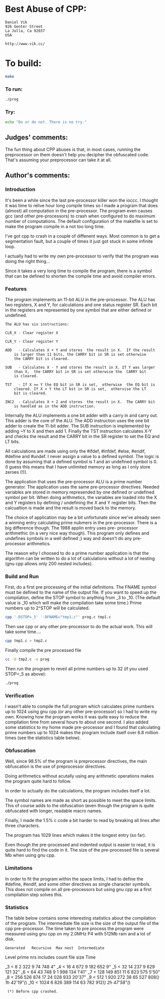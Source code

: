 # Best Abuse of CPP:

    Daniel Vik
    926 Genter Street
    La Jolla, Ca 92037
    USA

    http://www.vik.cc/

# To build:

```sh
make
```

### To run:

```sh
./prog
```

### Try:

```sh
echo "Do or do not. There is no try."
```

## Judges' comments:

The fun thing about CPP abuses is that, in most cases, running the
preprocessor on them doesn't help you decipher the obfuscated code.
That's assuming your preprocessor can take it at all.

## Author's comments:

### Introduction

It's been  a while since the  last pre-processor  killer won  the ioccc.
I thought it was  time to  relive  hour long compile  times so  I made a
program  that does  (almost) all computation in the pre-processor.   The
program  even  causes  gcc  (and  other  pre-processors)  to crash  when
configured to do maximum number of  computations.
The default  configuration  of the makefile  is set to make  the program
compile in a not too long time.

I've got cpp to crash in a couple of  diffenent ways.  Most common is to
get a  segmentation fault,  but a couple  of times it just  got stuck in
some infinite loop.

I actually had to write my own  pre-processor to verify that the program
was doing the right thing...

Since  it takes  a very  long time  to compile  the program,  there is a
symbol  that  can be  defined to  shorten  the  compile  time  and avoid
compiler errors.

### Features

The program  implements an 11-bit ALU in the pre-processor.  The ALU has
two registers,  X and Y,  for calculations  and one status  register SR.
Each bit in the registers  are represented by one symbol that are either
defined or undefined.

    The ALU has six instructions:

    CLR_X - Clear register X

    CLR_Y - Clear register Y

    ADD   - Calculates X + Y and stores  the result in X.  If the result
	    is larger than 11 bits, the CARRY bit in SR is set otherwise
	    the CARRY bit is cleared.

    SUB   - Calculates X - Y and stores the result in X. If Y was larger
	    than X,  the CARRY bit in SR is set otherwise the  CARRY bit
	    is cleared.

    TST   - If X == Y the EQ bit in SR is set,  otherwise  the EQ bit is
	    cleared. If X < Y the LT bit in SR is set,  othervise the LT
	    bit is cleared.

    INC2  - Calculates X + 2 and stores  the result in X.  The CARRY bit
	    is handled as in the ADD instruction.

Internally  the ALU implements a one bit adder with a carry in and carry
out. This adder is the core of the ALU. The ADD instruction uses the one
bit adder to create the 11-bit adder. The SUB instruction is implemented
by adding ~Y to X and then add 1. Finally the TST instruction calculates
X-Y and checks  the result and the CARRY bit in  the SR register  to set
the EQ and LT bits.

All calculations are made using only the #ifdef, #infdef, #else, #endif,
#define  and #undef.  I never  assign a value to a defined  symbol.  The
logic is done  by assuming that  a defined symbol is 1 and  an undefined
symbol is 0. (I guess this means that I have unlimited memory as long as
I only store zeroes (!)).

The application  that  uses  the  pre-processor  ALU  is a prime  number
generator.   The application  uses  the same  pre-processor  directives.
Needed  variables  are  stored  in memory  represended by one defined or
undefined  symbol  per bit.  When doing  arithmetics,  the variables are
loaded into  the X and Y registers  by defining / undefining the X and Y
register bits. Then the calcualtion is made and the result is moved back
to the memory.

The choice of application  may be a bit  unfortunate since we've already
seen a winning entry  calculating  prime  nubmers in the  pre-processor.
There is a big difference  though.   The  1988 applin  entry  uses  pre-
processor  arithmethic  (in a very nice way though).  This program  only
defines  and undefines  symbols in a well defined ;)  way and doesn't do
any pre-processor arithmetics.

The reason why I  choosed to do a  prime number  application is that the
algorithm can be written to do a  lot of  calculations  without a lot of
nesting (gnu cpp allows only 200 nested includes).

### Build and Run

First, do a first pre processing of the initial  definitions.  The FNAME
symbol must  be defined to the name  of the output file.  If you want to
speed up the compilation,  define the STOP symbol to anything from _3 to
_10. (The default value is _10 which will make the compilation take some
time.) Prime numbers up to 2^STOP will be calculated.

```sh
cpp '-DSTOP=_5' '-DFNAME="tmp1.c"' prog.c tmp1.c
```

Then use cpp or any other pre-processor to do the actual work. This will
take some time....

```sh
cpp tmp1.c > tmp2.c
```

Finally compile the pre processed file

```sh
cc -O tmp2.c -o prog
```

Then run the program to reveil all  prime numbers up to 32  (if you used
STOP=_5 as above):

```sh
./prog
```

### Verification

I wasn't able to compile the full program which calculates prime numbers
up to 1024 using gnu cpp (or any other pre-processor)  so I had to write
my own.  Knowing how  the program works  it was quite easy to reduce the
compilation time  from several  hours to about one second.  I also added
some  statistics  to  my  home  made  pre-processor  and  I  found  that
calculating prime numbers up  to 1024 makes  the  program include itself
over 6.8 million times (see the statistics table below).

### Obfuscation

Well,  since 98.5% of the program  is preprocessor  directives, the main
obfuscation is the use of preprocessor directives.

Doing arithmetics without acutally using any arithmetic operations makes
the program quite hard to follow.

In order to actually do the calculations,  the program includes itself a
lot.

The symbol names are made as short as possible to meet the space limits.
This of course  adds to the  obfuscation  (even  though  the  program is
quite obfuscated with longer, readable macro names.

Finally,  I  made the 1.5% c code a bit harder  to read by  breaking all
lines after three characters.

The program has 1029 lines which makes it the longest entry (so far).

Even though the pre-processed and indented output is easier to read,  it
is quite hard to find the code in it. The size of the pre-processed file
is several Mb when using gnu cpp.

### Limitations

In order to fit the program within the space limits, I had to define the
#define, #endif,  and some other directives as single character symbols.
This does not compile on all pre-processors but using gnu cpp as a first
compilation step solves this.

### Statistics

The   table  below   contains  some  interesting  statistics  about  the
compilation of the program.   The intermediate  file size is the size of
the output file of the cpp pre-processor. The time taken  to pre process
the program  were measured  using gnu cpp on my 2.0MHz P4 with 512Mb ram
and a lot of disk.

	Generated   Recursive  Max nest  Intermediate
Level   prime nrs   includes   count     file size          Time

  _3     < 8           2 322       9         74 748            4"
  _4     < 16          4 672       9        182 652            9"
  _5     < 32         14 237       9        629 121           32"
  _6     < 64         43 748       9      1 998 134         1'41"
  _7     < 128       149 851      11      6 823 575         5'50"
  _8     < 256       526 874      17     24 028 933        20'37"
  _9     < 512     1 920 272      38     65 527 808(*)  1h 42'19"(*)
 _10     < 1024    6 826 389     114     63 782 912(*)  2h 47'58"(*)

	 (*) Before cpp crashed.
